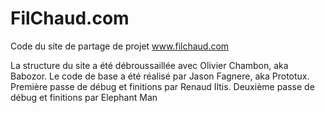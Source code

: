 FilChaud.com
============

Code du site de partage de projet www.filchaud.com

La structure du site a été débroussaillée avec Olivier Chambon, aka Babozor.
Le code de base a été réalisé par Jason Fagnere, aka Prototux.
Première passe de débug et finitions par Renaud Iltis.
Deuxième passe de débug et finitions par Elephant Man

